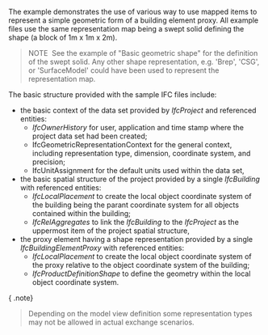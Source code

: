 ﻿The example demonstrates the use of various way to use mapped items to represent a simple geometric form of a building element proxy. All example files use the same representation map being a swept solid defining the shape (a block of 1m x 1m x 2m).

> NOTE&nbsp; See the example of "Basic geometric shape" for the definition of the swept solid. Any other shape representation, e.g. 'Brep', 'CSG', or 'SurfaceModel' could have been used to represent the representation map.

The basic structure provided with the sample IFC files include:

* the basic context of the data set provided by _IfcProject_ and referenced entities: 
    * _IfcOwnerHistory_ for user, application and time stamp where the project data set had been created; 
    * IfcGeometricRepresentationContext for the general context, including representation type, dimension, coordinate system, and precision; 
    * IfcUnitAssignment for the default units used within the data set, 
* the basic spatial structure of the project provided by a single _IfcBuilding_ with referenced entities: 
    *  _IfcLocalPlacement_ to create the local object coordinate system of the building being the parant coordinate system for all objects contained within the building; 
    *  _IfcRelAggregates_ to link the _IfcBuilding_ to the _IfcProject_ as the uppermost item of the project spatial structure, 
* the proxy element having a shape representation provided by a single _IfcBuildingElementProxy_ with referenced entities: 
    *  _IfcLocalPlacement_ to create the local object coordinate system of the proxy relative to the object coordinate system of the building; 
    *  _IfcProductDefinitionShape_ to define the geometry within the local object coordinate system. 

{ .note}
> Depending on the model view definition some representation types may not be allowed in actual exchange scenarios.